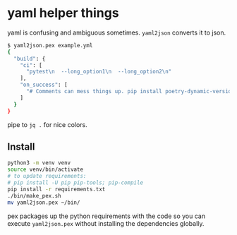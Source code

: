 # yaml helper things

yaml is confusing and ambiguous sometimes. `yaml2json` converts it to json.

```sh
$ yaml2json.pex example.yml
{
  "build": {
    "ci": [
      "pytest\n  --long_option1\n  --long_option2\n"
    ],
    "on_success": [
      "# Comments can mess things up. pip install poetry-dynamic-versioning && poetry build\n"
    ]
  }
}
```

pipe to `jq .` for nice colors.


## Install

```sh
python3 -m venv venv
source venv/bin/activate
# to update requirements:
# pip install -U pip pip-tools; pip-compile
pip install -r requirements.txt
./bin/make_pex.sh
mv yaml2json.pex ~/bin/
```

pex packages up the python requirements with the code so you can execute
`yaml2json.pex` without installing the dependencies globally.
